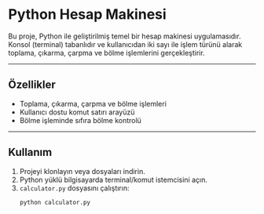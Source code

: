 # Python Hesap Makinesi

Bu proje, Python ile geliştirilmiş temel bir hesap makinesi uygulamasıdır.  
Konsol (terminal) tabanlıdır ve kullanıcıdan iki sayı ile işlem türünü alarak toplama, çıkarma, çarpma ve bölme işlemlerini gerçekleştirir.

---

## Özellikler

- Toplama, çıkarma, çarpma ve bölme işlemleri  
- Kullanıcı dostu komut satırı arayüzü  
- Bölme işleminde sıfıra bölme kontrolü  

---

## Kullanım

1. Projeyi klonlayın veya dosyaları indirin.  
2. Python yüklü bilgisayarda terminal/komut istemcisini açın.  
3. `calculator.py` dosyasını çalıştırın:  
   ```bash
   python calculator.py

